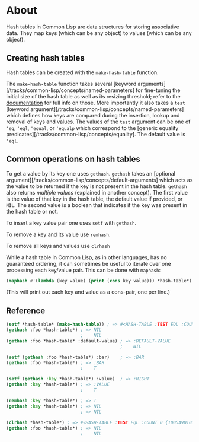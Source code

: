 # About

Hash tables in Common Lisp are data structures for storing associative data. 
They map keys (which can be any object) to values (which can be any object). 

## Creating hash tables

Hash tables can be created with the `make-hash-table` function.

The `make-hash-table` function takes several [keyword arguments][/tracks/common-lisp/concepts/named-parameters] for fine-tuning the initial size of the hash table as well as its resizing threshold; refer to the [documentation][hyperspec-make-hash-table] for full info on those.
More importantly it also takes a `test` [keyword argument][/tracks/common-lisp/concepts/named-parameters] which defines how keys are compared during the insertion, lookup and removal of keys and values.
The values of the `test` argument can be one of `'eq`, `'eql`, `'equal`, or `'equalp` which correspond to the [generic equality predicates][/tracks/common-lisp/concepts/equality]. 
The default value is `'eql`.

## Common operations on hash tables

To get a value by its key one uses `gethash`.
`gethash` takes an [optional argument][/tracks/common-lisp/concepts/default-arguments] which acts as the value to be returned if the key is not present in the hash table.
`gethash` also returns _multiple values_ (explained in another concept). 
The first value is the value of that key in the hash table, the default value if provided, or `NIL`.
The second value is a boolean that indicates if the key was present in the hash table or not.

To insert a key value pair one uses `setf` with `gethash`.

To remove a key and its value use `remhash`.

To remove all keys and values use `clrhash`


While a hash table in Common Lisp, as in other languages, has no guaranteed ordering, it can sometimes be useful to iterate over one processing each key/value pair.
This can be done with `maphash`:

```lisp
(maphash #'(lambda (key value) (print (cons key value))) *hash-table*)
```
(This will print out each key and value as a cons-pair, one per line.)

## Reference

```lisp
(setf *hash-table* (make-hash-table)) ; => #<HASH-TABLE :TEST EQL :COUNT 0 {100375FD23}>
(gethash :foo *hash-table*) ; => NIL
                            ;    NIL
(gethash :foo *hash-table* :default-value) ; => :DEFAULT-VALUE
                                           ;    NIL

(setf (gethash :foo *hash-table*) :bar)    ; => :BAR
(gethash :foo *hash-table*) ; => :BAR
                            ;    T

(setf (gethash :key *hash-table*) :value)  ; => :RIGHT
(gethash :key *hash-table*) ; => :VALUE
                            ;    T

(remhash :key *hash-table*) ; => T
(gethash :key *hash-table*) ; => NIL
                            ; => NIL
                            
(clrhash *hash-table*) ; => #<HASH-TABLE :TEST EQL :COUNT 0 {1005A90103}>
(gethash :foo *hash-table*) ; => NIL
                            ;    NIL
```

[hyperspec-make-hash-table]: http://www.lispworks.com/documentation/HyperSpec/Body/f_mk_has.htm#make-hash-table
